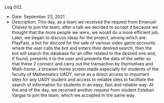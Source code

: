 Log 002.
- Date: September 23, 2021
- Description: This day, as a team we received the request from Emanuel Chávez to join the team, after a talk we decided to accept it because we thought that the more people we were, we would do a more efficient job. Later, we began to discuss ideas for the project, among which are: PlayFast, a bot for discord for the sale of various video game accounts. where the user calls the bot and enters their desired search, then the bot will search the database for an offer related to the desired one and, if found, presents it to the user and presents the data of the seller so that these 2 connect and carry out the transaction by themselves and Math-home, a browser home screen made especially for students of the faculty of Mathematics UADY, serve as a direct access to important sites for any UADY student and access to reliable sites to facilitate the search of information for students in an easy, fast and reliable way.
At the end of the day, we received another request from student Esteban Vargas to join the team, which we accepted in the same way.
